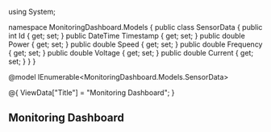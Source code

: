 using System;

namespace MonitoringDashboard.Models
{
    public class SensorData
    {
        public int Id { get; set; }
        public DateTime Timestamp { get; set; }
        public double Power { get; set; }
        public double Speed { get; set; }
        public double Frequency { get; set; }
        public double Voltage { get; set; }
        public double Current { get; set; }
    }
}

@model IEnumerable<MonitoringDashboard.Models.SensorData>

@{
    ViewData["Title"] = "Monitoring Dashboard";
}

<h2>Monitoring Dashboard</h2>

<canvas id="powerChart"></canvas>
<canvas id="speedChart"></canvas>
<canvas id="frequencyChart"></canvas>
<canvas id="voltageCurrentChart"></canvas>

<script src="https://cdn.jsdelivr.net/npm/chart.js"></script>
<script>
    var sensorData = @Html.Raw(Json.Serialize(Model));

    var timestamps = sensorData.map(d => d.timestamp);
    var power = sensorData.map(d => d.power);
    var speed = sensorData.map(d => d.speed);
    var frequency = sensorData.map(d => d.frequency);
    var voltage = sensorData.map(d => d.voltage);
    var current = sensorData.map(d => d.current);

    function createChart(ctx, label, data, color) {
        return new Chart(ctx, {
            type: 'line',
            data: {
                labels: timestamps,
                datasets: [{
                    label: label,
                    data: data,
                    borderColor: color,
                    fill: false
                }]
            },
            options: {
                responsive: true,
                scales: {
                    x: { display: true },
                    y: { display: true }
                }
            }
        });
    }

    createChart(document.getElementById('powerChart'), 'Power', power, 'orange');
    createChart(document.getElementById('speedChart'), 'Speed', speed, 'red');
    createChart(document.getElementById('frequencyChart'), 'Frequency', frequency, 'blue');
    createChart(document.getElementById('voltageCurrentChart'), 'Voltage & Current', voltage, 'purple');
</script>